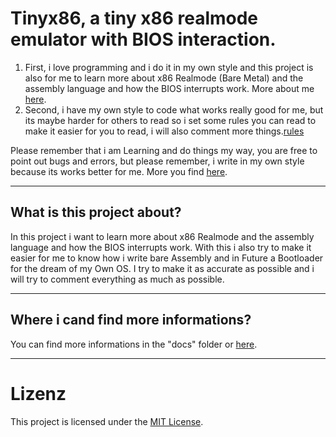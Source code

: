 # Tinyx86, a tiny x86 realmode emulator with BIOS interaction.

1. First, i love programming and i do it in my own style and this project is also for me to learn
more about x86 Realmode (Bare Metal) and the assembly language and how the BIOS interrupts work.
More about me [here](https://github.com/Littleclone/Myself).
2. Second, i have my own style to code what works really good for me, but its maybe harder for others to read
so i set some rules you can read to make it easier for you to read, i will also comment more things.[rules](https://github.com/Littleclone/Tinyx86/tree/main/docs/rules.md)

Please remember that i am Learning and do things my way, you are free to point out bugs and errors, but please
remember, i write in my own style because its works better for me. More you find [here](https://github.com/Littleclone/Myself).

---
## What is this project about?
In this project i want to learn more about x86 Realmode and the assembly language and how the BIOS interrupts work.
With this i also try to make it easier for me to know how i write bare Assembly and in Future a Bootloader for the dream of my Own OS.
I try to make it as accurate as possible and i will try to comment everything as much as possible.

---
## Where i cand find more informations?
You can find more informations in the "docs" folder or [here](https://github.com/Littleclone/Tinyx86/tree/main/docs).

---
# Lizenz
This project is licensed under the [MIT License](LICENSE.txt).